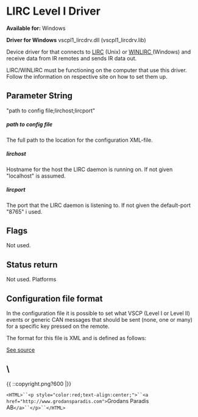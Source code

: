 # LIRC Level I Driver

**Available for:** Windows

**Driver for Windows** vscpl1_lircdrv.dll (vscpl1_lircdrv.lib)

Device driver for that connects to [LIRC](http://www.lirc.org) (Unix) or [WINLIRC ](http://winlirc.sourceforge.net) (Windows) and receive data from IR remotes and sends IR data out.

LIRC/WINLIRC must be functioning on the computer that use this driver. Follow the information on respective site on how to set them up. 

## Parameter String

   "path to config file;lirchost;lircport"

##### path to config file

The full path to the location for the configuration XML-file.

##### lirchost

Hostname for the host the LIRC daemon is running on. If not given "localhost" is assumed.

##### lircport

The port that the LIRC daemon is listening to. If not given the default-port "8765" i used.

## Flags

Not used. 

## Status return

Not used. Platforms

## Configuration file format

In the configuration file it is possible to set what VSCP (Level I or Level II) events or generic CAN messages that should be sent (none, one or many) for a specific key pressed on the remote.

The format for this file is XML and is defined as follows:

[See source](https://github.com/grodansparadis/vscp_software/tree/master/src/vscp/drivers/level1/lirc)

\\ 
----
{{  ::copyright.png?600  |}}

`<HTML>``<p style="color:red;text-align:center;">``<a href="http://www.grodansparadis.com">`Grodans Paradis AB`</a>``</p>``</HTML>`
